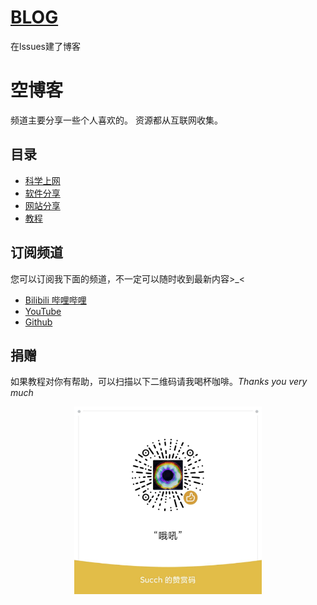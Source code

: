 # [BLOG](https://github.com/Succh/BLOG/issues)
在lssues建了博客

# 空博客
频道主要分享一些个人喜欢的。
资源都从互联网收集。

## 目录

* [科学上网](https://github.com/Succh/BLOG/labels/%E7%A7%91%E5%AD%A6%E4%B8%8A%E7%BD%91%E5%88%86%E4%BA%AB)
* [软件分享](https://github.com/Succh/BLOG/labels/%E8%BD%AF%E4%BB%B6%E5%88%86%E4%BA%AB)
* [网站分享](https://github.com/Succh/BLOG/labels/%E7%BD%91%E7%AB%99)
* [教程](https://github.com/Succh/BLOG/labels/%E6%95%99%E7%A8%8B)

## 订阅频道
您可以订阅我下面的频道，不一定可以随时收到最新内容>_<
* [Bilibili 哔哩哔哩](https://space.bilibili.com/9187486)
* [YouTube](https://www.youtube.com/channel/UCzUdYcR8YhvPIQKwAkzw0PQ)
* [Github](https://github.com/Succh)

## 捐赠

如果教程对你有帮助，可以扫描以下二维码请我喝杯咖啡。*Thanks you very much*
<div align=center><img src="mmexport1625824730696.jpg" width = "300" div align=center />
